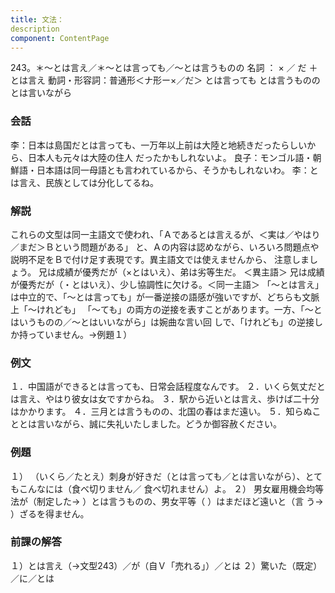 ```yaml
---
title: 文法：
description
component: ContentPage
---
```



243。＊～とは言え／＊～とは言っても／～とは言うものの
名詞 ： × ／ だ ＋ とは言え
動詞・形容詞：普通形＜ナ形ー×／だ＞ とは言っても
とは言うものの
とは言いながら
### 会話
李：日本は島国だとは言っても、一万年以上前は大陸と地続きだったらしいから、日本人も元々は大陸の住人 だったかもしれないよ。 良子：モンゴル語・朝鮮語・日本語は同一母語とも言われているから、そうかもしれないわ。
李：とは言え、民族としては分化してるね。
### 解説
これらの文型は同一主語文で使われ、「Ａであるとは言えるが、＜実は／やはり／まだ＞Ｂという問題がある」 と、Ａの内容は認めながら、いろいろ問題点や説明不足をＢで付け足す表現です。異主語文では使えませんから、
注意しましょう。
兄は成績が優秀だが（×とはいえ）、弟は劣等生だ。 ＜異主語＞ 兄は成績が優秀だが（・とはいえ）、少し協調性に欠ける。＜同一主語＞
「～とは言え」は中立的で、「～とは言っても」が一番逆接の語感が強いですが、どちらも文脈上「～けれども」 「～ても」の両方の逆接を表すことがあります。一方、「～とはいうものの／～とはいいながら」は婉曲な言い回 しで、「けれども」の逆接しか持っていません。→例題１）
### 例文
１．中国語ができるとは言っても、日常会話程度なんです。
２．いくら気丈だとは言え、やはり彼女は女ですからね。
３．駅から近いとは言え、歩けば二十分はかかります。
４．三月とは言うものの、北国の春はまだ遠い。
５．知らぬこととは言いながら、誠に失礼いたしました。どうか御容赦ください。
### 例題
１） （いくら／たとえ）刺身が好きだ（とは言っても／とは言いながら）、とてもこんなには（食べ切りません／ 食べ切れません）よ。
２） 男女雇用機会均等法が（制定した→ ）とは言うものの、男女平等（ ）はまだほど遠いと（言
う→ ）ざるを得ません。
### 前課の解答
１）とは言え（→文型243）／が（自Ｖ「売れる」）／とは
２）驚いた（既定）／に／とは
